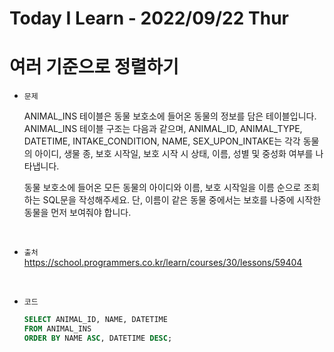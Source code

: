 # Today I Learn - 2022/09/22 Thur

# 여러 기준으로 정렬하기
- `문제` <br>
  
  ANIMAL_INS 테이블은 동물 보호소에 들어온 동물의 정보를 담은 테이블입니다. ANIMAL_INS 테이블 구조는 다음과 같으며, ANIMAL_ID, ANIMAL_TYPE, DATETIME, INTAKE_CONDITION, NAME, SEX_UPON_INTAKE는 각각 동물의 아이디, 생물 종, 보호 시작일, 보호 시작 시 상태, 이름, 성별 및 중성화 여부를 나타냅니다. <br>
  
  동물 보호소에 들어온 모든 동물의 아이디와 이름, 보호 시작일을 이름 순으로 조회하는 SQL문을 작성해주세요. 단, 이름이 같은 동물 중에서는 보호를 나중에 시작한 동물을 먼저 보여줘야 합니다.
<br>

- `출처` <br>
  https://school.programmers.co.kr/learn/courses/30/lessons/59404
<br>

- `코드`
  ```sql
  SELECT ANIMAL_ID, NAME, DATETIME
  FROM ANIMAL_INS
  ORDER BY NAME ASC, DATETIME DESC;
  ```
